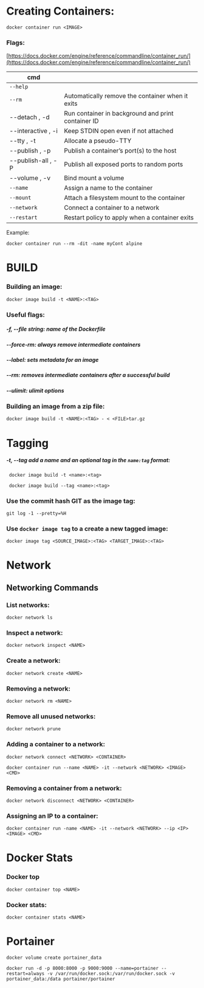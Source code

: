 # Creating Containers:

`docker container run <IMAGE>`

### Flags:

[https://docs.docker.com/engine/reference/commandline/container_run/](https://docs.docker.com/engine/reference/commandline/container_run/)

| cmd                |                                                    |
| ------------------ | -------------------------------------------------- |
| `--help`           |                                                    |
| `--rm`             | Automatically remove the container when it exits   |
| --detach , -d      | Run container in background and print container ID |
| --interactive , -i | Keep STDIN open even if not attached               |
| --tty , -t         | Allocate a pseudo-TTY                              |
| --publish , -p     | Publish a container’s port(s) to the host          |
| --publish-all , -P | Publish all exposed ports to random ports          |
| --volume , -v      | Bind mount a volume                                |
| `--name`           | Assign a name to the container                     |
| `--mount`          | Attach a filesystem mount to the container         |
| `--network`        | Connect a container to a network                   |
| `--restart`        | Restart policy to apply when a container exits     |

Example:

`docker container run --rm -dit -name myCont alpine`



# BUILD

### Building an image:

`docker image build -t <NAME>:<TAG>`

### Useful flags:

##### -f, --file string: name of the Dockerfile

##### --force-rm: always remove intermediate containers

##### --label: sets metadata for an image

##### --rm: removes intermediate containers after a successful build

##### --ulimit: ulimit options

### Building an image from a zip file:

`docker image build -t <NAME>:<TAG> - < <FILE>tar.gz`



# Tagging

##### -t, --tag add a name and an optional tag in the `name:tag` format:

` docker image build -t <name>:<tag>`

` docker image build --tag <name>:<tag>`

### Use the commit hash GIT as the image tag:

`git log -1 --pretty=%H`

### Use `docker image tag` to a create a new tagged image:

`docker image tag <SOURCE_IMAGE>:<TAG> <TARGET_IMAGE>:<TAG>`





# Network

## Networking Commands

### List networks:

`docker network ls`

### Inspect a network:

`docker network inspect <NAME>`

### Create a network:

`docker network create <NAME>`

### Removing a network:

`docker network rm <NAME>`

### Remove all unused networks:

`docker network prune`

### Adding a container to a network:

`docker network connect <NETWORK> <CONTAINER>`

`docker container run --name <NAME> -it --network <NETWORK> <IMAGE> <CMD>`

### Removing a container from a network:

`docker network disconnect <NETWORK> <CONTAINER>`

### Assigning an IP to a container:

`docker container run -name <NAME> -it --network <NETWORK> --ip <IP> <IMAGE> <CMD>`



# Docker Stats

### Docker top

`docker container top <NAME>`

### Docker stats:

`docker container stats <NAME>`



# Portainer

`docker volume create portainer_data`

`docker run -d -p 8000:8000 -p 9000:9000 --name=portainer --restart=always -v /var/run/docker.sock:/var/run/docker.sock -v portainer_data:/data portainer/portainer`

